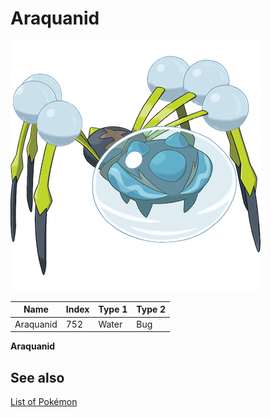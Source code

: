 # Araquanid


![Araquanid](images/752.png)

| **Name** | **Index** | **Type 1** | **Type 2** |
|----|----|----|----|
| Araquanid | 752 | Water | Bug  |

**Araquanid** 

## See also

[List of Pokémon](../pokemon.md)

